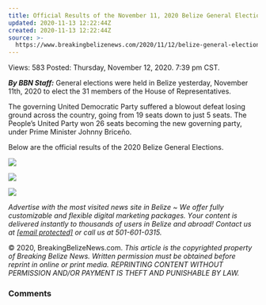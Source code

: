 ```yaml
---
title: Official Results of the November 11, 2020 Belize General Elections
updated: 2020-11-13 12:22:44Z
created: 2020-11-13 12:22:44Z
source: >-
  https://www.breakingbelizenews.com/2020/11/12/belize-general-elections-results-2020/
---
```


Views:  583
Posted: Thursday, November 12, 2020. 7:39 pm CST.

***By BBN Staff:*** General elections were held in Belize yesterday, November 11th, 2020 to elect the 31 members of the House of Representatives.

The governing United Democratic Party suffered a blowout defeat losing ground across the country, going from 19 seats down to just 5 seats. The People’s United Party won 26 seats becoming the new governing party, under Prime Minister Johnny Briceño.

Below are the official results of the 2020 Belize General Elections.

![](https://www.breakingbelizenews.com/wp-content/uploads/2020/11/belize-general-election-results1.jpg)

![](https://www.breakingbelizenews.com/wp-content/uploads/2020/11/belize-general-election-results2.jpg)

![](https://www.breakingbelizenews.com/wp-content/uploads/2020/11/belize-general-election-results.jpg)

*Аdvеrtіѕе wіth thе most visited news site in Веlіzе ~ Wе оffеr fullу сuѕtоmіzаblе аnd flехіblе dіgіtаl mаrkеtіng расkаgеѕ. Yоur соntеnt іѕ dеlіvеrеd іnѕtаntlу tо thоuѕаndѕ оf uѕеrѕ іn Веlіzе аnd аbrоаd! Соntасt uѕ аt [[email protected]](https://www.breakingbelizenews.com/cdn-cgi/l/email-protection) оr саll uѕ аt 501-601-0315.*

© 2020, BreakingBelizeNews.com. *This article is the copyrighted property of Breaking Belize News. Written permission must be obtained before reprint in online or print media. REPRINTING CONTENT WITHOUT PERMISSION AND/OR PAYMENT IS THEFT AND PUNISHABLE BY LAW.*

### Comments